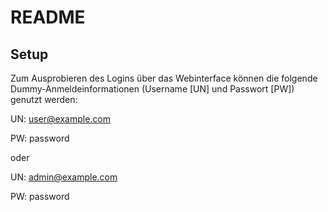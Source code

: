 # README #

## Setup ##

Zum Ausprobieren des Logins über das Webinterface können die folgende Dummy-Anmeldeinformationen (Username [UN] und Passwort [PW]) genutzt werden:

UN: user@example.com

PW: password

oder

UN: admin@example.com

PW: password